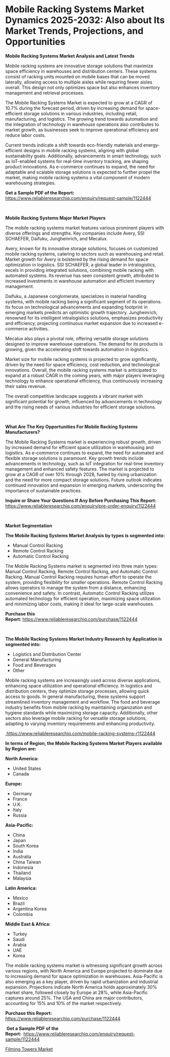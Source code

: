 <p><h1>Mobile Racking Systems Market Dynamics 2025-2032: Also about Its Market Trends, Projections, and Opportunities</h1></p><p><strong>Mobile Racking Systems Market Analysis and Latest Trends</strong></p>
<p><p>Mobile racking systems are innovative storage solutions that maximize space efficiency in warehouses and distribution centers. These systems consist of racking units mounted on mobile bases that can be moved laterally, allowing access to multiple aisles while requiring fewer aisles overall. This design not only optimizes space but also enhances inventory management and retrieval processes.</p><p>The Mobile Racking Systems Market is expected to grow at a CAGR of 10.7% during the forecast period, driven by increasing demand for space-efficient storage solutions in various industries, including retail, manufacturing, and logistics. The growing trend towards automation and the integration of technology in warehouse operations also contributes to market growth, as businesses seek to improve operational efficiency and reduce labor costs.</p><p>Current trends indicate a shift towards eco-friendly materials and energy-efficient designs in mobile racking systems, aligning with global sustainability goals. Additionally, advancements in smart technology, such as IoT-enabled systems for real-time inventory tracking, are shaping product innovations. As e-commerce continues to expand, the need for adaptable and scalable storage solutions is expected to further propel the market, making mobile racking systems a vital component of modern warehousing strategies.</p></p>
<p><strong>Get a Sample PDF of the Report:&nbsp;</strong> <a href="https://www.reliableresearchiq.com/enquiry/request-sample/1122444?utm_campaign=2384&utm_medium=2&utm_source=Github&utm_content=ia&utm_term=11042025&utm_id=mobile-racking-systems">https://www.reliableresearchiq.com/enquiry/request-sample/1122444</a></p>
<p>&nbsp;</p>
<p><strong>Mobile Racking Systems Major Market Players</strong></p>
<p><p>The mobile racking systems market features various prominent players with diverse offerings and strengths. Key companies include Avery, SSI SCHAEFER, Daifuku, Jungheinrich, and Mecalux.</p><p>Avery, known for its innovative storage solutions, focuses on customized mobile racking systems, catering to sectors such as warehousing and retail. Market growth for Avery is bolstered by the rising demand for space optimization in logistics. SSI SCHAEFER, a global leader in intralogistics, excels in providing integrated solutions, combining mobile racking with automated systems. Its revenue has seen consistent growth, attributed to increased investments in warehouse automation and efficient inventory management.</p><p>Daifuku, a Japanese conglomerate, specializes in material handling systems, with mobile racking being a significant segment of its operations. Its focus on technological advancements and expanding footprint in emerging markets predicts an optimistic growth trajectory. Jungheinrich, renowned for its intelligent intralogistics solutions, emphasizes productivity and efficiency, projecting continuous market expansion due to increased e-commerce activities.</p><p>Mecalux also plays a pivotal role, offering versatile storage solutions designed to improve warehouse operations. The demand for its products is growing, given the accelerating shift towards automation in logistics.</p><p>Market size for mobile racking systems is projected to grow significantly, driven by the need for space efficiency, cost reduction, and technological innovations. Overall, the mobile racking systems market is anticipated to expand at a robust CAGR in the coming years, with major players leveraging technology to enhance operational efficiency, thus continuously increasing their sales revenue. </p><p>The overall competitive landscape suggests a vibrant market with significant potential for growth, influenced by advancements in technology and the rising needs of various industries for efficient storage solutions.</p></p>
<p>&nbsp;</p>
<p><strong>What Are The Key Opportunities For Mobile Racking Systems Manufacturers?</strong></p>
<p><p>The Mobile Racking Systems market is experiencing robust growth, driven by increased demand for efficient space utilization in warehousing and logistics. As e-commerce continues to expand, the need for automated and flexible storage solutions is paramount. Key growth trends include advancements in technology, such as IoT integration for real-time inventory management and enhanced safety features. The market is projected to grow at a CAGR of over 10% through 2028, fueled by rising urbanization and the need for more compact storage solutions. Future outlook indicates continued innovation and expansion in emerging markets, underscoring the importance of sustainable practices.</p></p>
<p><strong>Inquire or Share Your Questions If Any Before Purchasing This Report:</strong> <a href="https://www.reliableresearchiq.com/enquiry/pre-order-enquiry/1122444?utm_campaign=2384&utm_medium=2&utm_source=Github&utm_content=ia&utm_term=11042025&utm_id=mobile-racking-systems">https://www.reliableresearchiq.com/enquiry/pre-order-enquiry/1122444</a></p>
<p>&nbsp;</p>
<p><strong>Market Segmentation</strong></p>
<p><strong>The Mobile Racking Systems Market Analysis by types is segmented into:</strong></p>
<p><ul><li>Manual Control Racking</li><li>Remote Control Racking</li><li>Automatic Control Racking</li></ul></p>
<p><p>The Mobile Racking Systems market is segmented into three main types: Manual Control Racking, Remote Control Racking, and Automatic Control Racking. Manual Control Racking requires human effort to operate the system, providing flexibility for smaller operations. Remote Control Racking allows operators to manage the system from a distance, enhancing convenience and safety. In contrast, Automatic Control Racking utilizes automated technology for efficient operation, maximizing space utilization and minimizing labor costs, making it ideal for large-scale warehouses.</p></p>
<p><strong>Purchase this Report:&nbsp;</strong><a href="https://www.reliableresearchiq.com/purchase/1122444?utm_campaign=2384&utm_medium=2&utm_source=Github&utm_content=ia&utm_term=11042025&utm_id=mobile-racking-systems">https://www.reliableresearchiq.com/purchase/1122444</a></p>
<p>&nbsp;</p>
<p><strong>The Mobile Racking Systems Market Industry Research by Application is segmented into:</strong></p>
<p><ul><li>Logistics and Distribution Center</li><li>General Manufacturing</li><li>Food and Beverages</li><li>Other</li></ul></p>
<p><p>Mobile racking systems are increasingly used across diverse applications, enhancing space utilization and operational efficiency. In logistics and distribution centers, they optimize storage processes, allowing quick access to goods. In general manufacturing, these systems support streamlined inventory management and workflow. The food and beverage industry benefits from mobile racking by maintaining organization and hygiene standards while maximizing storage capacity. Additionally, other sectors also leverage mobile racking for versatile storage solutions, adapting to varying inventory requirements and enhancing productivity.</p></p>
<p><a href="https://www.reliableresearchiq.com/mobile-racking-systems-r1122444?utm_campaign=2384&utm_medium=2&utm_source=Github&utm_content=ia&utm_term=11042025&utm_id=mobile-racking-systems">&nbsp;https://www.reliableresearchiq.com/mobile-racking-systems-r1122444</a></p>
<p><strong>In terms of Region, the Mobile Racking Systems Market Players available by Region are:</strong></p>
<p>
    <p> <strong> North America: </strong>
        <ul>
            <li>United States</li>
            <li>Canada</li>
        </ul>
        </p> 
    <p> <strong> Europe: </strong>
        <ul>
            <li>Germany</li>
            <li>France</li>
            <li>U.K.</li>
            <li>Italy</li>
            <li>Russia</li>
        </ul>
        </p> 
    <p> <strong> Asia-Pacific: </strong>
        <ul>
            <li>China</li>
            <li>Japan</li>
            <li>South Korea</li>
            <li>India</li>
            <li>Australia</li>
            <li>China Taiwan</li>
            <li>Indonesia</li>
            <li>Thailand</li>
            <li>Malaysia</li>
        </ul>
        </p> 
    <p> <strong> Latin America: </strong>
        <ul>
            <li>Mexico</li>
            <li>Brazil</li>
            <li>Argentina Korea</li>
            <li>Colombia</li>
        </ul>
        </p> 
    <p> <strong> Middle East & Africa: </strong>
        <ul>
            <li>Turkey</li>
            <li>Saudi</li>
            <li>Arabia</li>
            <li>UAE</li>
            <li>Korea</li>
        </ul>
    </p>
    </p>
<p><p>The mobile racking systems market is witnessing significant growth across various regions, with North America and Europe projected to dominate due to increasing demand for space optimization in warehouses. Asia-Pacific is also emerging as a key player, driven by rapid urbanization and industrial expansion. Projections indicate North America holds approximately 30% market share, followed closely by Europe at 28%, while Asia-Pacific captures around 25%. The USA and China are major contributors, accounting for 15% and 10% of the market respectively.</p></p>
<p><strong>Purchase this Report: </strong><a href="https://www.reliableresearchiq.com/purchase/1122444?utm_campaign=2384&utm_medium=2&utm_source=Github&utm_content=ia&utm_term=11042025&utm_id=mobile-racking-systems">https://www.reliableresearchiq.com/purchase/1122444</a></p>
<p>&nbsp;<strong>Get a Sample PDF of the Report:&nbsp;&nbsp;</strong><a href="https://www.reliableresearchiq.com/enquiry/request-sample/1122444?utm_campaign=2384&utm_medium=2&utm_source=Github&utm_content=ia&utm_term=11042025&utm_id=mobile-racking-systems">https://www.reliableresearchiq.com/enquiry/request-sample/1122444</a></p>
<p><strong></strong></p>
<p><p><a href="https://github.com/zemonarutaep/Market-Research-Report-List-1/blob/main/filming-towers-market.md?utm_campaign=2384&utm_medium=2&utm_source=Github&utm_content=ia&utm_term=11042025&utm_id=mobile-racking-systems">Filming Towers Market</a></p></p>